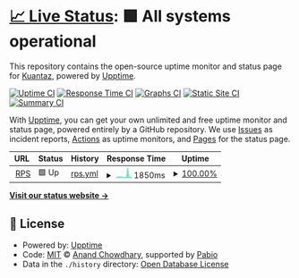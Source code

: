 # [📈 Live Status](https://Kuantaz.github.io/rps-check): <!--live status--> **🟩 All systems operational**

This repository contains the open-source uptime monitor and status page for [Kuantaz](https://Kuantaz.github.io/rps-check), powered by [Upptime](https://github.com/upptime/upptime).

[![Uptime CI](https://github.com/Kuantaz/rps-check/workflows/Uptime%20CI/badge.svg)](https://github.com/Kuantaz/rps-check/actions?query=workflow%3A%22Uptime+CI%22)
[![Response Time CI](https://github.com/Kuantaz/rps-check/workflows/Response%20Time%20CI/badge.svg)](https://github.com/Kuantaz/rps-check/actions?query=workflow%3A%22Response+Time+CI%22)
[![Graphs CI](https://github.com/Kuantaz/rps-check/workflows/Graphs%20CI/badge.svg)](https://github.com/Kuantaz/rps-check/actions?query=workflow%3A%22Graphs+CI%22)
[![Static Site CI](https://github.com/Kuantaz/rps-check/workflows/Static%20Site%20CI/badge.svg)](https://github.com/Kuantaz/rps-check/actions?query=workflow%3A%22Static+Site+CI%22)
[![Summary CI](https://github.com/Kuantaz/rps-check/workflows/Summary%20CI/badge.svg)](https://github.com/Kuantaz/rps-check/actions?query=workflow%3A%22Summary+CI%22)

With [Upptime](https://upptime.js.org), you can get your own unlimited and free uptime monitor and status page, powered entirely by a GitHub repository. We use [Issues](https://github.com/Kuantaz/rps-check/issues) as incident reports, [Actions](https://github.com/Kuantaz/rps-check/actions) as uptime monitors, and [Pages](https://Kuantaz.github.io/rps-check) for the status page.

<!--start: status pages-->
<!-- This summary is generated by Upptime (https://github.com/upptime/upptime) -->
<!-- Do not edit this manually, your changes will be overwritten -->
<!-- prettier-ignore -->
| URL | Status | History | Response Time | Uptime |
| --- | ------ | ------- | ------------- | ------ |
| <img alt="" src="https://icons.duckduckgo.com/ip3/www.reddeproteccion.cl.ico" height="13"> [RPS](https://www.reddeproteccion.cl) | 🟩 Up | [rps.yml](https://github.com/Kuantaz/rps-check/commits/HEAD/history/rps.yml) | <details><summary><img alt="Response time graph" src="./graphs/rps/response-time-week.png" height="20"> 1850ms</summary><br><a href="https://Kuantaz.github.io/rps-check/history/rps"><img alt="Response time 1012" src="https://img.shields.io/endpoint?url=https%3A%2F%2Fraw.githubusercontent.com%2FKuantaz%2Frps-check%2FHEAD%2Fapi%2Frps%2Fresponse-time.json"></a><br><a href="https://Kuantaz.github.io/rps-check/history/rps"><img alt="24-hour response time 1010" src="https://img.shields.io/endpoint?url=https%3A%2F%2Fraw.githubusercontent.com%2FKuantaz%2Frps-check%2FHEAD%2Fapi%2Frps%2Fresponse-time-day.json"></a><br><a href="https://Kuantaz.github.io/rps-check/history/rps"><img alt="7-day response time 1850" src="https://img.shields.io/endpoint?url=https%3A%2F%2Fraw.githubusercontent.com%2FKuantaz%2Frps-check%2FHEAD%2Fapi%2Frps%2Fresponse-time-week.json"></a><br><a href="https://Kuantaz.github.io/rps-check/history/rps"><img alt="30-day response time 1207" src="https://img.shields.io/endpoint?url=https%3A%2F%2Fraw.githubusercontent.com%2FKuantaz%2Frps-check%2FHEAD%2Fapi%2Frps%2Fresponse-time-month.json"></a><br><a href="https://Kuantaz.github.io/rps-check/history/rps"><img alt="1-year response time 1012" src="https://img.shields.io/endpoint?url=https%3A%2F%2Fraw.githubusercontent.com%2FKuantaz%2Frps-check%2FHEAD%2Fapi%2Frps%2Fresponse-time-year.json"></a></details> | <details><summary><a href="https://Kuantaz.github.io/rps-check/history/rps">100.00%</a></summary><a href="https://Kuantaz.github.io/rps-check/history/rps"><img alt="All-time uptime 99.95%" src="https://img.shields.io/endpoint?url=https%3A%2F%2Fraw.githubusercontent.com%2FKuantaz%2Frps-check%2FHEAD%2Fapi%2Frps%2Fuptime.json"></a><br><a href="https://Kuantaz.github.io/rps-check/history/rps"><img alt="24-hour uptime 100.00%" src="https://img.shields.io/endpoint?url=https%3A%2F%2Fraw.githubusercontent.com%2FKuantaz%2Frps-check%2FHEAD%2Fapi%2Frps%2Fuptime-day.json"></a><br><a href="https://Kuantaz.github.io/rps-check/history/rps"><img alt="7-day uptime 100.00%" src="https://img.shields.io/endpoint?url=https%3A%2F%2Fraw.githubusercontent.com%2FKuantaz%2Frps-check%2FHEAD%2Fapi%2Frps%2Fuptime-week.json"></a><br><a href="https://Kuantaz.github.io/rps-check/history/rps"><img alt="30-day uptime 100.00%" src="https://img.shields.io/endpoint?url=https%3A%2F%2Fraw.githubusercontent.com%2FKuantaz%2Frps-check%2FHEAD%2Fapi%2Frps%2Fuptime-month.json"></a><br><a href="https://Kuantaz.github.io/rps-check/history/rps"><img alt="1-year uptime 99.95%" src="https://img.shields.io/endpoint?url=https%3A%2F%2Fraw.githubusercontent.com%2FKuantaz%2Frps-check%2FHEAD%2Fapi%2Frps%2Fuptime-year.json"></a></details>

<!--end: status pages-->

[**Visit our status website →**](https://Kuantaz.github.io/rps-check)

## 📄 License

- Powered by: [Upptime](https://github.com/upptime/upptime)
- Code: [MIT](./LICENSE) © [Anand Chowdhary](https://anandchowdhary.com), supported by [Pabio](https://pabio.com)
- Data in the `./history` directory: [Open Database License](https://opendatacommons.org/licenses/odbl/1-0/)
